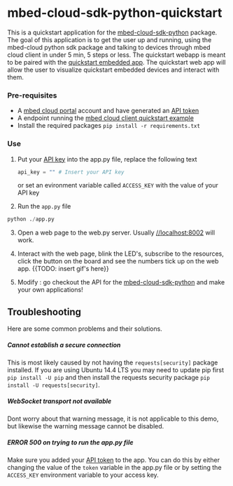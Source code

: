 # mbed-cloud-sdk-python-quickstart
This is a quickstart application for the [mbed-cloud-sdk-python](https://github.com/ARMmbed/mbed-cloud-sdk-python) package. 
The goal of this application is to get the user up and running, using the mbed-cloud python sdk package and talking to devices through mbed cloud client in under 5 min, 5 steps or less.
The quickstart webapp is meant to be paired with the [quickstart embedded app](https://github.com/mbartling/mbed-cloud-client-example/tree/simple-client-qs-ethernet). The quickstart web app will allow the user to visualize quickstart embedded devices and interact with them. 

### Pre-requisites
- A [mbed cloud portal](https://portal.mbedcloud.com/) account and have generated an [API token](https://portal.mbedcloud.com/access/keys)
- A endpoint running the [mbed cloud client quickstart example](https://github.com/mbartling/mbed-cloud-client-example/tree/simple-client-qs-ethernet)
- Install the required packages `pip install -r requirements.txt`

### Use
1. Put your [API key](https://portal.mbedcloud.com/access/keys) into the app.py file, replace the following text

    ```python
    api_key = "" # Insert your API key
    ```

    or set an evironment variable called `ACCESS_KEY` with the value of your API key

2. Run the `app.py` file

```python
python ./app.py
```

3. Open a web page to the web.py server. Usually [//localhost:8002](//localhost:8002) will work. 

4. Interact with the web page, blink the LED's, subscribe to the resources, click the button on the board and see the numbers tick up on the web app.
    {{TODO: insert gif's here}}

5. Modify : go checkout the API for the [mbed-cloud-sdk-python](https://github.com/ARMmbed/mbed-cloud-sdk-python) and make your own applications!


## Troubleshooting
Here are some common problems and their solutions.

##### Cannot establish a secure connection
This is most likely caused by not having the `requests[security]` package installed. If you are using Ubuntu 14.4 LTS you may need to update pip first `pip install -U pip` and then install the requests security package `pip install -U requests[security]`. 

##### WebSocket transport not available
Dont worry about that warning message, it is not applicable to this demo, but likewise the warning message cannot be disabled. 

##### ERROR 500 on trying to run the app.py file
Make sure you added your [API token](https://portal.mbedcloud.com/access/keys) to the app. You can do this by either changing the value of the `token` variable in the app.py file or by setting the `ACCESS_KEY` environment variable to your access key. 

